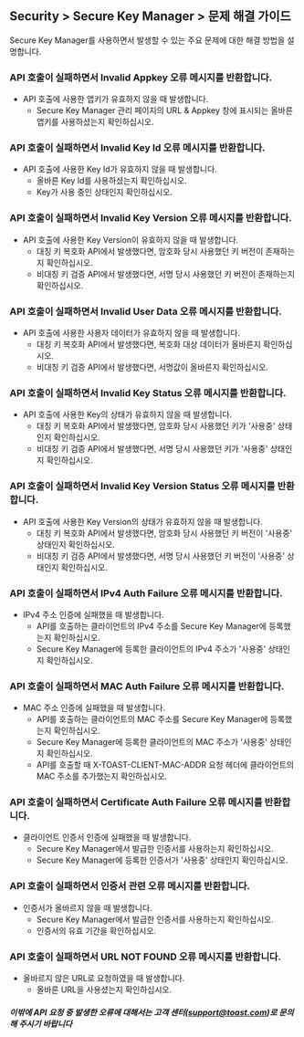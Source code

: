 ## Security > Secure Key Manager > 문제 해결 가이드
Secure Key Manager를 사용하면서 발생할 수 있는 주요 문제에 대한 해결 방법을 설명합니다.

### API 호출이 실패하면서 Invalid Appkey 오류 메시지를 반환합니다.
* API 호출에 사용한 앱키가 유효하지 않을 때 발생합니다.
    * Secure Key Manager 관리 페이지의 URL & Appkey 창에 표시되는 올바른 앱키를 사용하셨는지 확인하십시오.

### API 호출이 실패하면서 Invalid Key Id 오류 메시지를 반환합니다.
* API 호출에 사용한 Key Id가 유효하지 않을 때 발생합니다.
    * 올바른 Key Id를 사용하셨는지 확인하십시오.
    * Key가 사용 중인 상태인지 확인하십시오.
    
### API 호출이 실패하면서 Invalid Key Version 오류 메시지를 반환합니다.
* API 호출에 사용한 Key Version이 유효하지 않을 때 발생합니다.
    * 대칭 키 복호화 API에서 발생했다면, 암호화 당시 사용했던 키 버전이 존재하는지 확인하십시오.
    * 비대칭 키 검증 API에서 발생했다면, 서명 당시 사용했던 키 버전이 존재하는지 확인하십시오.

### API 호출이 실패하면서 Invalid User Data 오류 메시지를 반환합니다.
* API 호출에 사용한 사용자 데이터가 유효하지 않을 때 발생합니다.
    * 대칭 키 복호화 API에서 발생했다면, 복호화 대상 데이터가 올바른지 확인하십시오.
    * 비대칭 키 검증 API에서 발생했다면, 서명값이 올바른지 확인하십시오.

### API 호출이 실패하면서 Invalid Key Status 오류 메시지를 반환합니다.
* API 호출에 사용한 Key의 상태가 유효하지 않을 때 발생합니다.
    * 대칭 키 복호화 API에서 발생했다면, 암호화 당시 사용했던 키가 '사용중' 상태인지 확인하십시오.
    * 비대칭 키 검증 API에서 발생했다면, 서명 당시 사용했던 키가 '사용중' 상태인지 확인하십시오.

### API 호출이 실패하면서 Invalid Key Version Status 오류 메시지를 반환합니다.
* API 호출에 사용한 Key Version의 상태가 유효하지 않을 때 발생합니다.
    * 대칭 키 복호화 API에서 발생했다면, 암호화 당시 사용했던 키 버전이 '사용중' 상태인지 확인하십시오.
    * 비대칭 키 검증 API에서 발생했다면, 서명 당시 사용했던 키 버전이 '사용중' 상태인지 확인하십시오.
    
### API 호출이 실패하면서 IPv4 Auth Failure 오류 메시지를 반환합니다.
* IPv4 주소 인증에 실패했을 때 발생합니다.
    * API를 호출하는 클라이언트의 IPv4 주소를 Secure Key Manager에 등록했는지 확인하십시오.
    * Secure Key Manager에 등록한 클라이언트의 IPv4 주소가 '사용중' 상태인지 확인하십시오.

### API 호출이 실패하면서 MAC Auth Failure 오류 메시지를 반환합니다.
* MAC 주소 인증에 실패했을 때 발생합니다.
    * API를 호출하는 클라이언트의 MAC 주소를 Secure Key Manager에 등록했는지 확인하십시오.
    * Secure Key Manager에 등록한 클라이언트의 MAC 주소가 '사용중' 상태인지 확인하십시오.
    * API를 호출할 때 X-TOAST-CLIENT-MAC-ADDR 요청 헤더에 클라이언트의 MAC 주소를 추가했는지 확인하십시오.

### API 호출이 실패하면서 Certificate Auth Failure 오류 메시지를 반환합니다.
* 클라이언트 인증서 인증에 실패했을 때 발생합니다.
    * Secure Key Manager에서 발급한 인증서를 사용하는지 확인하십시오.
    * Secure Key Manager에 등록한 인증서가 '사용중' 상태인지 확인하십시오.

### API 호출이 실패하면서 인증서 관련 오류 메시지를 반환합니다.
* 인증서가 올바르지 않을 때 발생합니다.
    * Secure Key Manager에서 발급한 인증서를 사용하는지 확인하십시오.
    * 인증서의 유효 기간을 확인하십시오.

### API 호출이 실패하면서 URL NOT FOUND 오류 메시지를 반환합니다.
* 올바르지 않은 URL로 요청하였을 때 발생합니다.
    * 올바른 URL을 사용셨는지 확인하십시오.

##### 이밖에 API 요청 중 발생한 오류에 대해서는 고객 센터([support@toast.com](mailto:support@toast.com))로 문의해 주시기 바랍니다 